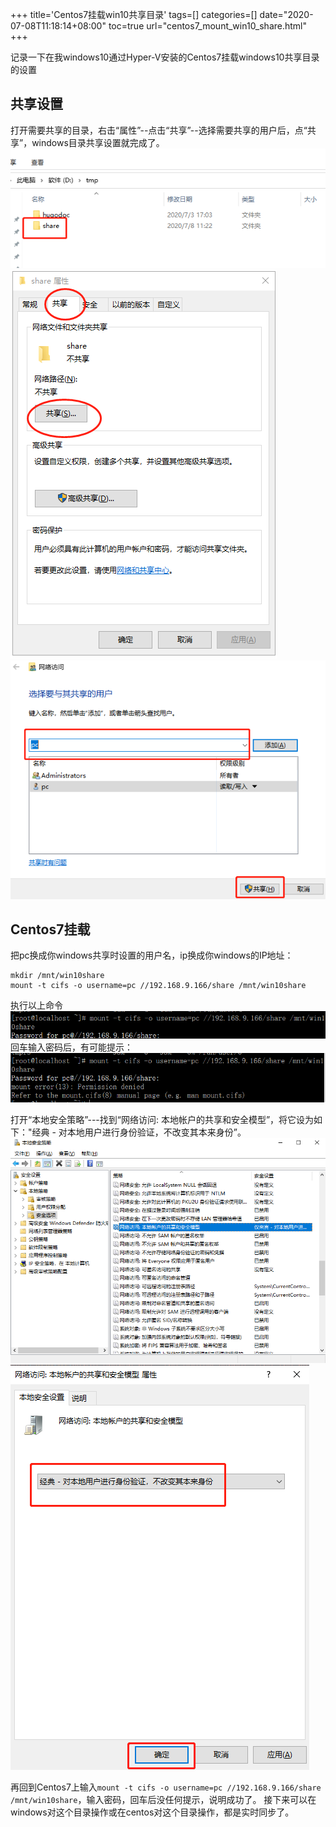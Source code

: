 +++
title='Centos7挂载win10共享目录'
tags=[]
categories=[]
date="2020-07-08T11:18:14+08:00"
toc=true
url="centos7_mount_win10_share.html"
+++

记录一下在我windows10通过Hyper-V安装的Centos7挂载windows10共享目录的设置
<!--more-->

## 共享设置

打开需要共享的目录，右击“属性”--点击“共享”--选择需要共享的用户后，点“共享”，windows目录共享设置就完成了。
![共享设置截图](/images/2020/07/win10_share1.png)
![共享设置截图](/images/2020/07/win10_share2.png)
![共享设置截图](/images/2020/07/win10_share3.png)

## Centos7挂载
把pc换成你windows共享时设置的用户名，ip换成你windows的IP地址：
```
mkdir /mnt/win10share
mount -t cifs -o username=pc //192.168.9.166/share /mnt/win10share
```

执行以上命令
![设置截图](/images/2020/07/win10_share4.png)
回车输入密码后，有可能提示：
![设置截图](/images/2020/07/win10_share5.png)

打开“本地安全策略”---找到“网络访问: 本地帐户的共享和安全模型”，将它设为如下："经典 - 对本地用户进行身份验证，不改变其本来身份”。
![设置截图](/images/2020/07/win10_share6.png)
![设置截图](/images/2020/07/win10_share7.png)

再回到Centos7上输入`mount -t cifs -o username=pc //192.168.9.166/share /mnt/win10share`，输入密码，回车后没任何提示，说明成功了。
接下来可以在windows对这个目录操作或在centos对这个目录操作，都是实时同步了。